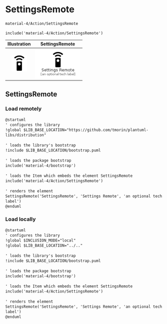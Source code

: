 # SettingsRemote


```text
material-4/Action/SettingsRemote
```

```text
include('material-4/Action/SettingsRemote')
```



| Illustration | SettingsRemote |
| :---: | :---: |
| ![illustration for Illustration](../../material-4/Action/SettingsRemote.png) | ![illustration for SettingsRemote](../../material-4/Action/SettingsRemote.Local.png) |




## SettingsRemote

### Load remotely
```plantuml
@startuml
' configures the library
!global $LIB_BASE_LOCATION="https://github.com/tmorin/plantuml-libs/distribution"

' loads the library's bootstrap
!include $LIB_BASE_LOCATION/bootstrap.puml

' loads the package bootstrap
include('material-4/bootstrap')

' loads the Item which embeds the element SettingsRemote
include('material-4/Action/SettingsRemote')

' renders the element
SettingsRemote('SettingsRemote', 'Settings Remote', 'an optional tech label')
@enduml
```

### Load locally
```plantuml
@startuml
' configures the library
!global $INCLUSION_MODE="local"
!global $LIB_BASE_LOCATION="../.."

' loads the library's bootstrap
!include $LIB_BASE_LOCATION/bootstrap.puml

' loads the package bootstrap
include('material-4/bootstrap')

' loads the Item which embeds the element SettingsRemote
include('material-4/Action/SettingsRemote')

' renders the element
SettingsRemote('SettingsRemote', 'Settings Remote', 'an optional tech label')
@enduml
```

